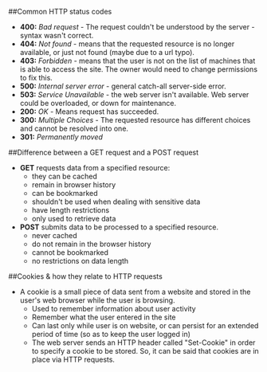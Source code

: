 ##Common HTTP status codes
  - **400:** *Bad request* - The request couldn't be understood by the server - syntax wasn't correct.
  - **404:** *Not found* - means that the requested resource is no longer available, or just not found (maybe due to a url typo).
  - **403:** *Forbidden* - means that the user is not on the list of machines that is able to access the site. The owner would need to change permissions to fix this.
  - **500:** *Internal server error* - general catch-all server-side error.
  - **503:** *Service Unavailable* - the web server isn't available. Web server could be overloaded, or down for maintenance.
  - **200:** *OK* - Means request has succeeded.
  - **300:** *Multiple Choices* - The requested resource has different choices and cannot be resolved into one.
  - **301:** *Permanently moved*

##Difference between a GET request and a POST request
  - **GET** requests data from a specified resource:
    * they can be cached
    * remain in browser history
    * can be bookmarked
    * shouldn't be used when dealing with sensitive data
    * have length restrictions
    * only used to retrieve data
  - **POST** submits data to be processed to a specified resource.
    * never cached
    * do not remain in the browser history
    * cannot be bookmarked
    * no restrictions on data length

##Cookies & how they relate to HTTP requests
  - A cookie is a small piece of data sent from a website and stored in the user's web browser while the user is browsing.
    * Used to remember information about user activity
    * Remember what the user entered in the site
    * Can last only while user is on website, or can persist for an extended period of time (so as to keep the user logged in)
    * The web server sends an HTTP header called "Set-Cookie" in order to specify a cookie to be stored. So, it can be said that cookies are in place via HTTP requests.



